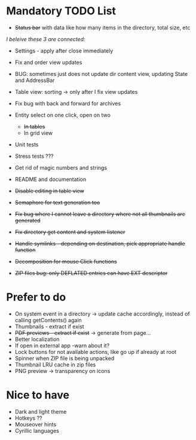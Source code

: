# Mandatory TODO List

* ~~Status bar~~ with data like how many items in the directory, total size, etc

_I beleive these 3 are connected:_
* Settings - apply after close immediately
* Fix and order view updates
* BUG: sometimes just does not update dir content view, updating State and AddressBar

* Table view: sorting -> only after I fix view updates
* Fix bug with back and forward for archives
* Entity select on one click, open on two
  * ~~In tables~~
  * In grid view
* Unit tests
* Stress tests ???
* Get rid of magic numbers and strings
* README and documentation
* ~~Disable editing in table view~~
* ~~Semaphore for text generation too~~
* ~~Fix bug where I cannot leave a directory where not all thumbnails are generated~~
* ~~Fix directory get content and system listener~~
* ~~Handle symlinks - depending on destination, pick appropriate handle function~~
* ~~Decomposition for mouse Click functions~~
* ~~ZIP files bug: only DEFLATED entries can have EXT descriptor~~

# Prefer to do

* On system event in a directory -> update cache accordingly, instead of calling getContents() again
* Thumbnails - extract if exist
* ~~PDF previews - extract if exist~~ -> generate from page...
* Better localization
* If open in external app -warn about it?
* Lock buttons for not available actions, like go up if already at root
* Spinner when ZIP file is being unpacked
* Thumbnail LRU cache in zip files
* PNG preview -> transparency on icons

# Nice to have

* Dark and light theme
* Hotkeys ??
* Mouseover hints
* Cyrillic languages
